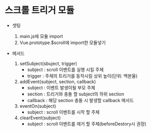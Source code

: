 # 스크롤 트리거 모듈

- 셋팅
  1. main.js에 모듈 import
  2. Vue.prototype.$scroll에 import한 모듈넣기

- 메서드
  1. setSubject(sbuject, trigger)
      - subject : scroll 이벤트를 실행 시킬 주체
      - trigger : 주체의 트리거를 동작시킬 상위 높이(단위: 백분율)
  2. addEvent(subject, section, callback)
      - subject : 이벤트 발생이될 부모 주체
      - section : 트리거와 충돌 할 subject의 하위 section
      - callback : 해당 section 충돌 시 발생할 callback 메서드
  3. eventOn(subject)
      - subject : scroll 이벤트를 시작 할 주체
  4. clearEvent(subject)
      - subject : scroll 이벤트를 제거 할 주체(beforeDestory시 권장)
